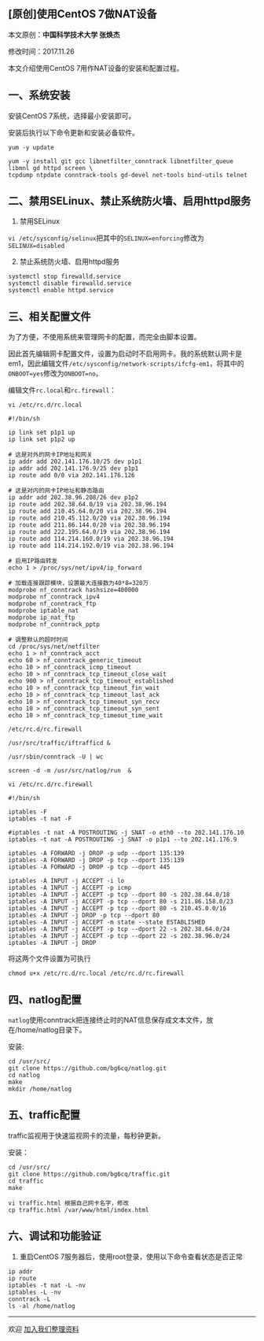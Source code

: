 ## [原创]使用CentOS 7做NAT设备

本文原创：**中国科学技术大学 张焕杰**

修改时间：2017.11.26

本文介绍使用CentOS 7用作NAT设备的安装和配置过程。

## 一、系统安装

安装CentOS 7系统，选择最小安装即可。

安装后执行以下命令更新和安装必备软件。
```
yum -y update

yum -y install git gcc libnetfilter_conntrack libnetfilter_queue libmnl gd httpd screen \
tcpdump ntpdate conntrack-tools gd-devel net-tools bind-utils telnet

```

## 二、禁用SELinux、禁止系统防火墙、启用httpd服务

1. 禁用SELinux

`vi /etc/sysconfig/selinux`把其中的`SELINUX=enforcing`修改为`SELINUX=disabled`

2. 禁止系统防火墙、启用httpd服务
```
systemctl stop firewalld.service
systemctl disable firewalld.service
systemctl enable httpd.service
```

## 三、相关配置文件

为了方便，不使用系统来管理网卡的配置，而完全由脚本设置。

因此首先编辑网卡配置文件，设置为启动时不启用网卡。我的系统默认网卡是em1，因此编辑文件`/etc/sysconfig/network-scripts/ifcfg-em1`，将其中的`ONBOOT=yes`修改为`ONBOOT=no`。

编辑文件`rc.local`和`rc.firewall`：

`vi /etc/rc.d/rc.local`


````
#!/bin/sh

ip link set p1p1 up
ip link set p1p2 up

# 这是对外的网卡IP地址和网关
ip addr add 202.141.176.10/25 dev p1p1
ip addr add 202.141.176.9/25 dev p1p1
ip route add 0/0 via 202.141.176.126

# 这是对内的网卡IP地址和静态路由
ip addr add 202.38.96.208/26 dev p1p2
ip route add 202.38.64.0/19 via 202.38.96.194
ip route add 210.45.64.0/20 via 202.38.96.194
ip route add 210.45.112.0/20 via 202.38.96.194
ip route add 211.86.144.0/20 via 202.38.96.194
ip route add 222.195.64.0/19 via 202.38.96.194
ip route add 114.214.160.0/19 via 202.38.96.194
ip route add 114.214.192.0/19 via 202.38.96.194

# 启用IP路由转发
echo 1 > /proc/sys/net/ipv4/ip_forward

# 加载连接跟踪模块，设置最大连接数为40*8=320万
modprobe nf_conntrack hashsize=400000
modprobe nf_conntrack_ipv4
modprobe nf_conntrack_ftp
modprobe iptable_nat
modprobe ip_nat_ftp
modprobe nf_conntrack_pptp

# 调整默认的超时时间
cd /proc/sys/net/netfilter
echo 1 > nf_conntrack_acct 
echo 60 > nf_conntrack_generic_timeout
echo 10 > nf_conntrack_icmp_timeout
echo 10 > nf_conntrack_tcp_timeout_close_wait
echo 900 > nf_conntrack_tcp_timeout_established
echo 10 > nf_conntrack_tcp_timeout_fin_wait
echo 10 > nf_conntrack_tcp_timeout_last_ack
echo 10 > nf_conntrack_tcp_timeout_syn_recv
echo 10 > nf_conntrack_tcp_timeout_syn_sent
echo 10 > nf_conntrack_tcp_timeout_time_wait

/etc/rc.d/rc.firewall

/usr/src/traffic/iftrafficd &

/usr/sbin/conntrack -U | wc

screen -d -m /usr/src/natlog/run  &
````

`vi /etc/rc.d/rc.firewall`
````
#!/bin/sh

iptables -F
iptables -t nat -F

#iptables -t nat -A POSTROUTING -j SNAT -o eth0 --to 202.141.176.10
iptables -t nat -A POSTROUTING -j SNAT -o p1p1 --to 202.141.176.9

iptables -A FORWARD -j DROP -p udp --dport 135:139
iptables -A FORWARD -j DROP -p tcp --dport 135:139
iptables -A FORWARD -j DROP -p tcp --dport 445

iptables -A INPUT -j ACCEPT -i lo
iptables -A INPUT -j ACCEPT -p icmp
iptables -A INPUT -j ACCEPT -p tcp --dport 80 -s 202.38.64.0/18
iptables -A INPUT -j ACCEPT -p tcp --dport 80 -s 211.86.158.0/23
iptables -A INPUT -j ACCEPT -p tcp --dport 80 -s 210.45.0.0/16
iptables -A INPUT -j DROP -p tcp --dport 80
iptables -A INPUT -j ACCEPT -m state --state ESTABLISHED
iptables -A INPUT -j ACCEPT -p tcp --dport 22 -s 202.38.64.0/24
iptables -A INPUT -j ACCEPT -p tcp --dport 22 -s 202.38.96.0/24
iptables -A INPUT -j DROP  

````
将这两个文件设置为可执行
```
chmod u+x /etc/rc.d/rc.local /etc/rc.d/rc.firewall
```

## 四、natlog配置

`natlog`使用conntrack把连接终止时的NAT信息保存成文本文件，放在/home/natlog目录下。

安装:
```
cd /usr/src/
git clone https://github.com/bg6cq/natlog.git
cd natlog
make
mkdir /home/natlog
```

## 五、traffic配置

traffic监视用于快速监视网卡的流量，每秒钟更新。

安装：
```
cd /usr/src/
git clone https://github.com/bg6cq/traffic.git
cd traffic
make

vi traffic.html 根据自己网卡名字，修改
cp traffic.html /var/www/html/index.html
```

## 六、调试和功能验证

1. 重启CentOS 7服务器后，使用root登录，使用以下命令查看状态是否正常
```
ip addr
ip route
iptables -t nat -L -nv
iptables -L -nv
conntrack -L
ls -al /home/natlog
```

***
欢迎 [加入我们整理资料](https://github.com/bg6cq/ITTS)
